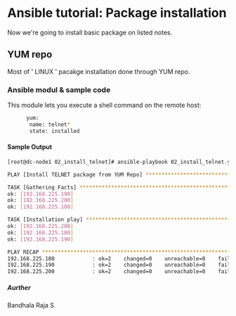 # Ansible tutorial: Package installation

Now we're going to install basic package on listed notes.

## YUM repo

Most of ' LINUX ' pacakge installation done through YUM repo.

### Ansible modul & sample code 

This module lets you execute a shell command on the remote host:

```bash
      yum:
       name: telnet*
       state: installed
```

#### Sample Output

```bash
[root@dc-node1 02_install_telnet]# ansible-playbook 02_install_telnet.yml

PLAY [Install TELNET package from YUM Repo] **************************************************************************************************************************************

TASK [Gathering Facts] ***********************************************************************************************************************************************************
ok: [192.168.225.190]
ok: [192.168.225.200]
ok: [192.168.225.180]

TASK [Installation play] *********************************************************************************************************************************************************
ok: [192.168.225.200]
ok: [192.168.225.180]
ok: [192.168.225.190]

PLAY RECAP ***********************************************************************************************************************************************************************
192.168.225.180            : ok=2    changed=0    unreachable=0    failed=0    skipped=0    rescued=0    ignored=0
192.168.225.190            : ok=2    changed=0    unreachable=0    failed=0    skipped=0    rescued=0    ignored=0
192.168.225.200            : ok=2    changed=0    unreachable=0    failed=0    skipped=0    rescued=0    ignored=0

```
##### Aurther
  Bandhala Raja S